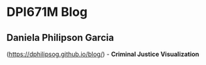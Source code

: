 # DPI671M Blog 
## Daniela Philipson Garcia

(https://dphilipsog.github.io/blog/) - **Criminal Justice Visualization**
